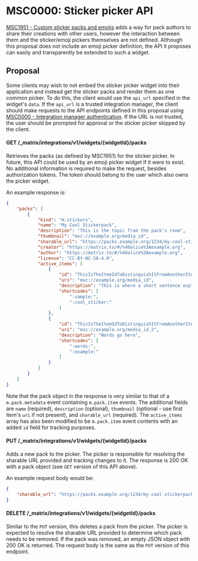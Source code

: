 # MSC0000: Sticker picker API

[MSC1951 - Custom sticker packs and emojis](https://github.com/matrix-org/matrix-doc/pull/1951) adds a way
for pack authors to share their creations with other users, however the interaction between them and the
sticker/emoji pickers themselves are not defined. Although this proposal does not include an emoji picker
definition, the API it proposes can easily and transparently be extended to such a widget.


## Proposal

Some clients may wish to not embed the sticker picker widget into their application and instead get the sticker
packs and render them as one common picker. To do this, the client would use the `api_url` specified in the
widget's `data`. If the `api_url` is a trusted integration manager, the client should make requests to the API
endpoints defined in this proposal using
[MSC0000 - Integration manager authentication](https://github.com/matrix-org/matrix-doc/pull/0000). If the
URL is not trusted, the user should be prompted for approval or the sticker picker skipped by the client.

#### GET /_matrix/integrations/v1/widgets/{widgetId}/packs

Retrieves the packs (as defined by MSC1951) for the sticker picker. In future, this API could be used by an
emoji picker widget if it were to exist. No additional information is required to make the request, besides
authorization tokens. The token should belong to the user which also owns the picker widget.

An example response is:
```json
{
    "packs": [
        {
            "kind": "m.stickers",
            "name": "My Cool Stickerpack",
            "description": "This is the topic from the pack's room",
            "thumbnail": "mxc://example.org/media_id",
            "sharable_url": "https://packs.example.org/1234/my-cool-stickerpack",
            "creator": "https://matrix.to/#/%40alice%3Aexample.org",
            "author": "https://matrix.to/#/%40alice%3Aexample.org",
            "license": "CC-BY-NC-SA-4.0",
            "active_items": [
                {
                    "id": "ThisIsTheItemIdToDistinguishItFromAnotherItem-1",
                    "uri": "mxc://example.org/media_id",
                    "description": "This is where a short sentence explaining the sticker goes",
                    "shortcodes": [
                        ":sample:",
                        ":cool_sticker:"
                    ]
                },
                {
                    "id": "ThisIsTheItemIdToDistinguishItFromAnotherItem-2",
                    "uri": "mxc://example.org/media_id_2",
                    "description": "Words go here",
                    "shortcodes": [
                        ":words:",
                        ":example:"
                    ]
                }
            ]
        }
    ]
}
```

Note that the pack object in the response is very similar to that of a `m.pack.metadata` event containing
`m.pack.item` events. The additional fields are `name` (required), `description` (optional), `thumbnail`
(optional - use first item's `uri` if not present), and `sharable_url` (required). The `active_items`
array has also been modified to be `m.pack.item` event contents with an added `id` field for tracking
purposes.

#### PUT /_matrix/integrations/v1/widgets/{widgetId}/packs

Adds a new pack to the picker. The picker is responsible for resolving the sharable URL provided and tracking
changes to it. The response is 200 OK with a pack object (see `GET` version of this API above).

An example request body would be:
```json
{
    "sharable_url": "https://packs.example.org/1234/my-cool-stickerpack"
}
```

#### DELETE /_matrix/integrations/v1/widgets/{widgetId}/packs

Similar to the `PUT` version, this deletes a pack from the picker. The picker is expected to resolve the
sharable URL provided to determine which pack needs to be removed. If the pack was removed, an empty
JSON object with 200 OK is returned. The request body is the same as the `PUT` version of this endpoint.
